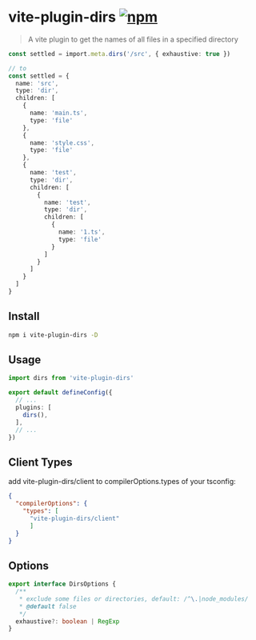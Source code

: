 # vite-plugin-dirs [![npm](https://img.shields.io/npm/v/vite-plugin-dirs.svg)](https://npmjs.com/package/vite-plugin-dirs)

> A vite plugin to get the names of all files in a specified directory

```ts
const settled = import.meta.dirs('/src', { exhaustive: true })

// to
const settled = {
  name: 'src',
  type: 'dir',
  children: [
    {
      name: 'main.ts',
      type: 'file'
    },
    {
      name: 'style.css',
      type: 'file'
    },
    {
      name: 'test',
      type: 'dir',
      children: [
        {
          name: 'test',
          type: 'dir',
          children: [
            {
              name: '1.ts',
              type: 'file'
            }
          ]
        }
      ]
    }
  ]
}
```

## Install

```bash
npm i vite-plugin-dirs -D
```

## Usage

```ts
import dirs from 'vite-plugin-dirs'

export default defineConfig({
  // ...
  plugins: [
    dirs(),
  ],
  // ...
})
```

## Client Types

add vite-plugin-dirs/client to compilerOptions.types of your tsconfig:

```json
{
  "compilerOptions": {
    "types": [
      "vite-plugin-dirs/client"
      ]
  }
}

```
  
## Options

```ts
export interface DirsOptions {
  /**
   * exclude some files or directories, default: /^\.|node_modules/
   * @default false
   */
  exhaustive?: boolean | RegExp
}
```
